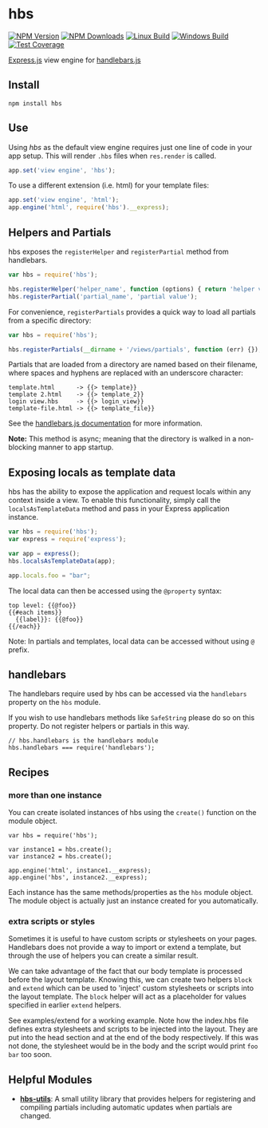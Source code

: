 # hbs

[![NPM Version][npm-version-image]][npm-url]
[![NPM Downloads][npm-downloads-image]][npm-url]
[![Linux Build][travis-image]][travis-url]
[![Windows Build][appveyor-image]][appveyor-url]
[![Test Coverage][coveralls-image]][coveralls-url]

[Express.js](https://expressjs.com/) view engine for
[handlebars.js](https://handlebarsjs.com/)

## Install ##

```
npm install hbs
```

## Use ##

Using *hbs* as the default view engine requires just one line of code in your app setup. This will render `.hbs` files when `res.render` is called.

```javascript
app.set('view engine', 'hbs');
```

To use a different extension (i.e. html) for your template files:

```javascript
app.set('view engine', 'html');
app.engine('html', require('hbs').__express);
```

## Helpers and Partials ##

hbs exposes the `registerHelper` and `registerPartial` method from handlebars.

```javascript
var hbs = require('hbs');

hbs.registerHelper('helper_name', function (options) { return 'helper value'; });
hbs.registerPartial('partial_name', 'partial value');
```

For convenience, `registerPartials` provides a quick way to load all partials from a specific directory:

```javascript
var hbs = require('hbs');

hbs.registerPartials(__dirname + '/views/partials', function (err) {});
```

Partials that are loaded from a directory are named based on their filename, where spaces and hyphens are replaced with an underscore character:

```
template.html      -> {{> template}}
template 2.html    -> {{> template_2}}
login view.hbs     -> {{> login_view}}
template-file.html -> {{> template_file}}
```

See the [handlebars.js documentation](https://handlebarsjs.com/) for more
information.

**Note:** This method is async; meaning that the directory is walked in a non-blocking manner to app startup.

## Exposing locals as template data ##

hbs has the ability to expose the application and request locals within any context inside a view. To enable this functionality, simply call the `localsAsTemplateData` method and pass in your Express application instance.

```javascript
var hbs = require('hbs');
var express = require('express');

var app = express();
hbs.localsAsTemplateData(app);

app.locals.foo = "bar";
```

The local data can then be accessed using the `@property` syntax:

```
top level: {{@foo}}
{{#each items}}
  {{label}}: {{@foo}}
{{/each}}
```
Note: In partials and templates, local data can be accessed without using `@` prefix.

## handlebars ##

The handlebars require used by hbs can be accessed via the `handlebars` property on the `hbs` module.

If you wish to use handlebars methods like `SafeString` please do so on this property. Do not register helpers or partials in this way.

```
// hbs.handlebars is the handlebars module
hbs.handlebars === require('handlebars');
```

## Recipes ##

### more than one instance ###
You can create isolated instances of hbs using the `create()` function on the module object.

```
var hbs = require('hbs');

var instance1 = hbs.create();
var instance2 = hbs.create();

app.engine('html', instance1.__express);
app.engine('hbs', instance2.__express);
```

Each instance has the same methods/properties as the `hbs` module object. The module object is actually just an instance created for you automatically.

### extra scripts or styles ##
Sometimes it is useful to have custom scripts or stylesheets on your pages. Handlebars does not provide a way to import or extend a template, but through the use of helpers you can create a similar result.

We can take advantage of the fact that our body template is processed before the layout template. Knowing this, we can create two helpers `block` and `extend` which can be used to 'inject' custom stylesheets or scripts into the layout template. The `block` helper will act as a placeholder for values specified in earlier `extend` helpers.

See examples/extend for a working example. Note how the index.hbs file defines extra stylesheets and scripts to be injected into the layout. They are put into the head section and at the end of the body respectively. If this was not done, the stylesheet would be in the body and the script would print `foo bar` too soon.

## Helpful Modules ##

- **[hbs-utils](https://www.npmjs.com/package/hbs-utils)**: A small utility
  library that provides helpers for registering and compiling partials
  including automatic updates when partials are changed.

[appveyor-image]: https://badgen.net/appveyor/ci/dougwilson/nodejs-hbs/master?label=windows
[appveyor-url]: https://ci.appveyor.com/project/dougwilson/nodejs-hbs
[coveralls-image]: https://badgen.net/coveralls/c/github/pillarjs/hbs/master
[coveralls-url]: https://coveralls.io/r/pillarjs/hbs?branch=master
[node-image]: https://badgen.net/npm/node/hbs
[node-url]: https://nodejs.org/en/download/
[npm-downloads-image]: https://badgen.net/npm/dm/hbs
[npm-url]: https://npmjs.org/package/hbs
[npm-version-image]: https://badgen.net/npm/v/hbs
[travis-image]: https://badgen.net/travis/pillarjs/hbs/master?label=linux
[travis-url]: https://travis-ci.org/pillarjs/hbs

